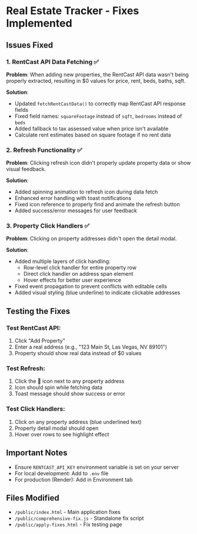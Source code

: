 # Real Estate Tracker - Fixes Implemented

## Issues Fixed

### 1. RentCast API Data Fetching ✅
**Problem**: When adding new properties, the RentCast API data wasn't being properly extracted, resulting in $0 values for price, rent, beds, baths, sqft.

**Solution**: 
- Updated `fetchRentCastData()` to correctly map RentCast API response fields
- Fixed field names: `squareFootage` instead of `sqft`, `bedrooms` instead of `beds`
- Added fallback to tax assessed value when price isn't available
- Calculate rent estimates based on square footage if no rent data

### 2. Refresh Functionality ✅
**Problem**: Clicking refresh icon didn't properly update property data or show visual feedback.

**Solution**:
- Added spinning animation to refresh icon during data fetch
- Enhanced error handling with toast notifications
- Fixed icon reference to properly find and animate the refresh button
- Added success/error messages for user feedback

### 3. Property Click Handlers ✅
**Problem**: Clicking on property addresses didn't open the detail modal.

**Solution**:
- Added multiple layers of click handling:
  - Row-level click handler for entire property row
  - Direct click handler on address span element
  - Hover effects for better user experience
- Fixed event propagation to prevent conflicts with editable cells
- Added visual styling (blue underline) to indicate clickable addresses

## Testing the Fixes

### Test RentCast API:
1. Click "Add Property"
2. Enter a real address (e.g., "123 Main St, Las Vegas, NV 89101")
3. Property should show real data instead of $0 values

### Test Refresh:
1. Click the 🔄 icon next to any property address
2. Icon should spin while fetching data
3. Toast message should show success or error

### Test Click Handlers:
1. Click on any property address (blue underlined text)
2. Property detail modal should open
3. Hover over rows to see highlight effect

## Important Notes

- Ensure `RENTCAST_API_KEY` environment variable is set on your server
- For local development: Add to `.env` file
- For production (Render): Add in Environment tab

## Files Modified
- `/public/index.html` - Main application fixes
- `/public/comprehensive-fix.js` - Standalone fix script
- `/public/apply-fixes.html` - Fix testing page